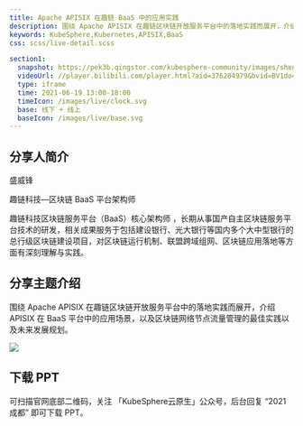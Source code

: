 ```yaml
---
title: Apache APISIX 在趣链 BaaS 中的应用实践
description: 围绕 Apache APISIX 在趣链区块链开放服务平台中的落地实践而展开，介绍 APISIX 在 BaaS 平台中的应用场景，以及区块链网络节点流量管理的最佳实践以及未来发展规划。
keywords: KubeSphere,Kubernetes,APISIX,BaaS
css: scss/live-detail.scss

section1:
  snapshot: https://pek3b.qingstor.com/kubesphere-community/images/shengweifeng-chengdu.jpg
  videoUrl: //player.bilibili.com/player.html?aid=376284979&bvid=BV1do4y1k7EP&cid=357627696&page=1&high_quality=1
  type: iframe
  time: 2021-06-19 13:00-18:00
  timeIcon: /images/live/clock.svg
  base: 线下 + 线上
  baseIcon: /images/live/base.svg
---
```


## 分享人简介

盛威锋

趣链科技—区块链 BaaS 平台架构师

趣链科技区块链服务平台（BaaS）核心架构师 ，长期从事国产自主区块链服务平台技术的研发，相关成果服务于包括建设银行、光大银行等国内多个大中型银行的总行级区块链建设项目，对区块链运行机制、联盟跨域组网、区块链应用落地等方面有深刻理解与实践。

## 分享主题介绍

围绕 Apache APISIX 在趣链区块链开放服务平台中的落地实践而展开，介绍 APISIX 在 BaaS 平台中的应用场景，以及区块链网络节点流量管理的最佳实践以及未来发展规划。

![](https://pek3b.qingstor.com/kubesphere-community/images/chengdu-poster-4.jpg)

## 下载 PPT

可扫描官网底部二维码，关注 「KubeSphere云原生」公众号，后台回复 “2021 成都” 即可下载 PPT。

